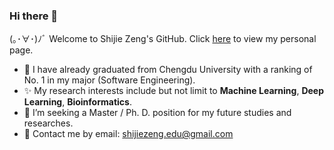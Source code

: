### Hi there 👋

(｡･∀･)ﾉﾞ Welcome to Shijie Zeng's GitHub.
Click [here](https://firesaku.github.io/) to view my personal page.


- 🔭 I have already graduated from Chengdu University with a ranking of No. 1 in my major (Software Engineering).
- ✨ My research interests include but not limit to  **Machine Learning**, **Deep Learning**, **Bioinformatics**.
- 👯  I’m seeking a Master / Ph. D. position for my future studies and researches.
- 💬 Contact me by email: shijiezeng.edu@gmail.com

<!--
**firesaku/firesaku** is a ✨ _special_ ✨ repository because its `README.md` (this file) appears on your GitHub profile.

Here are some ideas to get you started:

- 🔭 I’m currently working on ...
- 🌱 I’m currently learning ...
- 👯 I’m looking to collaborate on ...
- 🤔 I’m looking for help with ...
- 💬 Ask me about ...
- 📫 How to reach me: ...
- 😄 Pronouns: ...
- ⚡ Fun fact: ...
  -->
